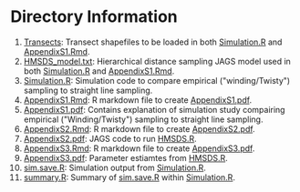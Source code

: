 # Directory Information
1. [Transects](./Transects): Transect shapefiles to be loaded in both [Simulation.R](./Simulation.R) and [AppendixS1.Rmd](./AppendixS1.Rmd). 
2. [HMSDS_model.txt](./HMSDS_model.txt): Hierarchical distance sampling JAGS model used in both [Simulation.R](./Simulation.R) and [AppendixS1.Rmd](./AppendixS1.Rmd).
3. [Simulation.R](./Simulation.R): Simulation code to compare empirical ("winding/Twisty") sampling to straight line sampling.
4. [AppendixS1.Rmd](./AppendixS1.Rmd): R markdown file to create [AppendixS1.pdf](./AppendixS1.pdf).
5. [AppendixS1.pdf](./AppendixS1.pdf): Contains explanation of simulation study compairing empirical ("Winding/Twisty") sampling to straight line sampling.
6. [AppendixS2.Rmd](./AppendixS2.Rmd): R markdown file to create [AppendixS2.pdf](./AppendixS2.pdf).
7. [AppendixS2.pdf](./AppendixS2.pdf): JAGS code to run [HMSDS.R](../DataAnalysis/HMSDS.R).
8. [AppendixS3.Rmd](./AppendixS3.Rmd): R markdown file to create [AppendixS3.pdf](./AppendixS3.pdf).
9. [AppendixS3.pdf](./AppendixS3.pdf): Parameter estiamtes from [HMSDS.R](../DataAnalysis/HMSDS.R).
10. [sim.save.R](./sim.save.R): Simulation output from [Simulation.R](../Simulation.R).
11. [summary.R](./summary.R): Summary of [sim.save.R](./sim.save.R) within [Simulation.R](./Simulation.R). 
